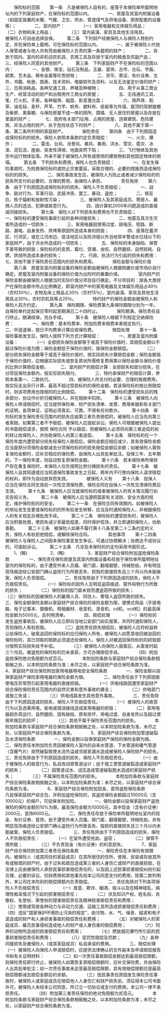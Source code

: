 
 


　　保险标的范围
　　第一条　凡是被保险人自有的，座落于本保险单所载明地址内的下列家庭财产，在保险标的范围以内。　　
　　一、房屋及其室内附属设备（如固定装置的水暖、气暖、卫生、供水、管道煤气及供电设备、厨房配套的设备等）；　　
　　二、室内财产：　　
　　（一）家用电器和文体娱乐用品；　　
　　（二）衣物和床上用品；　　
　　（三）室内装潢、家具及其他生活用具。　　
　　被保险人可自由选择投保。
　　第二条　下列财产经被保险人与保险人特别约定，并在保险单上载明，可在保险标的范围以内。　　
　　一、属于被保险人代他人保管或者与他人共有而由被保险人负责的第一条载明的财产；　　
　　二、存放于院内、室内的非机动农机具、农用工具及存放于室内的粮食及农副产品；　　
　　三、经保险人同意的其他财产。
　　第三条　下列家庭财产不在保险标的范围以内：　　
　　一、金银、珠宝，钻石及制品，玉器、首饰、古市、古玩、字画、邮票、艺术品、稀有金属等珍贵财物；　　
　　二、货币、票证、有价证券、文件、书籍、帐册、图表、技术资料、电脑软件及资料、以及无法鉴定价值的财产；　　
　　三、日用消耗品、各种交通工具、养殖及种植物；　　
　　四、用于从事工商业生产、经营活动的财产和出租用作工商业的房屋；　　
　　五、无线通讯工具、笔、打火机、手表，各种磁带、磁盘、影音激光盘；　　
　　六、用芦席、稻草、油毛毡、麦杆、芦苇、竹竿、帆布、塑料布、纸板等为外墙、屋顶的简陋屋棚及柴房、禽畜棚、与保险房屋不成一体的厕所、围墙、无人居住的房屋以及存放在里面的财产；　
　　七、政府有关部门征用、占用的房屋，违章建筑、危险建筑、非法占用的财产、处于危险状态下的财产；　　
　　八、其他不属于第一条、第二条所列明的家庭财产。　　
　　保险责任
　　第四条　由于下列原因造成保险标的的损失，保险人依照本条款约定负责赔偿：　　
　　一、火灾、爆炸；　　
　　二、雷击、台风、龙卷风、暴风、暴雨、洪水、雪灾、雹灾、冰凌、泥石流、崖崩、突发性滑坡、地面突然下陷；　　
　　三、飞行物体及其他空中运行物体坠落，外来不属于被保险人所有或使用的建筑物和其他固定物体的倒塌。
　　第五条　下列损失和费用，保险人也负责赔偿：　　
　　一、在发生保险事故时，为抢救保险标的或防止灾害蔓延，采取合理的、必要的措施而造成保险标的的损失。　　
　　二、保险事故发生后，被保险人为防止或者减少保险标的的损失所支付的必要的、合理的费用，由保险人承担。　　
　　责任免除
　　第六条　由于下列原因造成保险标的的损失，保险人不负责赔偿；　　
　　一、战争、敌对行为、军事行动、武装冲突、罢工、暴动、盗抢；　　
　　二、核反应、核子辐射和放射性污染；　　
　　三、被保险人及其家庭成员、寄居人、雇佣人员的违法、犯罪或故意行为。　　
　　四、因计算机2000年问题造成的直接或间接损失。
　　第七条　保险人对下列损失和费用也不负责赔偿；　　
　　一、保险标的遭受保险事故引起的各种间接损失；　　
　　二、地震及其次生灾害所造成的一切损失；　　
　　三、家用电器因使用过度、超电压、短路、断路、漏电、自身发热、烘烤等原因所造成本身的损毁；　　
　　四、座落在蓄洪区、行洪区，或在江河岸边、低洼地区以及防洪堤以外当地常年警戒水位线以下的家庭财产，由于洪水所造成的一切损失；　　
　　五、保险标的本身缺陷、保管不善导致的损毁；保险标的的变质、霉烂、受潮、虫咬、自然磨损、自然损耗、自燃、烘焙所造成本身的损失；　　
　　六、行政、执法行为引起的损失和费用：　　
　　七、其他不属于保险责任范围内的损失和费用。　　
　　保险金额与保险价值
　　第八条　房屋及室内附属设备的保险金额由被保险人根据购置价或市场价自行确定。房屋及室内附属设备的保险价值为出险时的重置价值。　　
　　室内财产的保险金额由被保险人根据当时实际价值分项目自行确定。不分项目的：按各大类财产在保险金额中所占比例确定，即室内财产中的家用电器及文体娱乐用品占40％（农村30％），衣物及床上用品占30％（农村15％），室内装潢、家具及其他生活用具占30％，农村农机具等占25％。　　
　　特约财产的保险金额由被保险人和保险人双方约定。
　　第九条　保险期限、保险费第九条保险期限分别为一年。自保险单约定起保日零时起至期满日二十四时止。　　
　　保险期满，保险责任自行终止。期满续保，另办手续。
　　第十条　被保险人根据下列规定交纳保险费：　　
　　一、保险费：基本险费率、附加险费率按费率表规定执行。　　
　　二、中途退保，按日平均费率计算应收保险费。　　
　　赔偿处理
　　第十一条　保险事故发生后，保险人按照下列方式计算赔偿：　　
　　一、房屋及室内附属设备：　　
　　（一）全部损失保险金额等于或高于保险价值时，其赔偿金额以不超过保险价值为限；保险金额低于保险价值时，按保险金额赔偿。　　
　　（二）部分损失保险金额等于或高于保险价值时，按实际损失计算赔偿金额；保险金额低于保险价值时，应根据实际损失或恢复原状所需修复费用乘以保险金额与保险价值的比例计算赔偿金额。　
　　二、室内财产的赔偿计算：全部损失和部分损失，在分项目保险金额内，按实际损失赔付。　　
　　三、特约承保财产的赔偿计算，参照本条第一、二款执行。　　
　　四、被保险人所支付的必要、合理的施救费用，按实际支出另行计算，最高不超过受损标的的保险金额。若该保险标的按比例赔偿时，则该项费用也按相同的比例赔偿。
　　第十二条　保险标的遭受损失后的残余部分，协议作价折归被保险人，并在赔款中扣除。
　　第十三条　被保险人向保险人申请赔偿时，应当提供保险单、财产损失清单、发票、费用单据和有关部门的证明，各项单证、证明必须真实、可靠，不得有任何欺诈。
　　第十四条　保险标的发生保险责任范围内的损失应由第三者负责赔偿的，被保险人应当先向第三者索赔。如果第三者不予赔偿，被保险人应提起诉讼。保险人可根据被保险人提出的书面赔偿请求，按照
保险合同
予以赔偿，但被保险人必须将向第三者追偿的权利转让给保险人，并协助保险人向第三者追偿。
　　第十五条　保险标的在一个保险年度内遭受部分损失经保险人赔偿后，保险金额应相应减少，其有效保险金额应当是原分项保险金额减去分项保险标的的损失赔偿金额后余额；如被保险人需恢复保险金额时，应补交相应的保险费，由保险人出具批单批注。投保三年、五年期的，下一保险年度，则自动恢复原保险金额。
　　第十六条　若本保险单所保财产存在重复保险时，本保险人仅负按照比例分摊损失的责任。
　　第十七条　被保险人自其知道或应当知道保险事故发生之日起，两年内不行使向保险人请求赔偿的权利，即作为自动放弃而失效。　　
　　被保险人义务
　　第十八条　投保人应当在保险合同生效前一次性交清保险费，保险合同在投保人一次性交清保险费后生效。
　　第十九条　被保险人应当就保险标的或者被保险人的有关情况履行如实告知义务。
　　第二十条　被保险人应当遵照国家有关消防、安全方面的规定，维护保险标的的安全。
　　第二十一条　在保险合同有效期内，如被保险人的地址发生变更或保险标的的所有权发生转移，应当及时通知保险人，并根据保险人的有关规定办理批改手续。
　　第二十二条　保险标的遭受损失时，被保险人应当积极抢救，使损失减少至最低程度，同时保护现场，并立即通知保险人，协助查勘。
　　第二十三条　被保险人如果不履行第十八条至第二十二条约定的义务，保险人有权拒绝赔偿，或解除保险合同。　　
　　其他事项
　　第十二四条　被保险人与保险人之间因本保险事宜发生争议，可通过协商解决；协商达不成协议的，可提起诉讼。
　　第二十五条　凡涉及本保险的约定均采用书面形式。
　　1、(略)　　　
　　2、(略)　　　
　　3、家庭财产综合保险附加盗抢保险条款
　　
　　一、保险责任保险房屋及其室内附属设备和存放于保险单所载明地址室内的保险标的，由于遭受外来人员撬、砸门窗，翻墙掘壁，持械抢劫，并有明显现场痕迹经公安部门确认盗抢行为所致丢失、损毁的直接损失且三个月以内未能破案，保险人负责赔偿。　　
　　二、责任免除由于下列原因造成的损失，保险人不负赔偿责任。　　
　　（一）保险标的因外人无明显盗窃痕迹、窗外钩物行为所致的损失；　　
　　（二）保险标的因门窗未锁而遭盗窃所致的损失；　　
　　（三）保险标的因被保险人的雇佣人员、同住人、寄宿人盗窃所致的损失。　　
　　三、保险金额保险金额以家庭财产综合保险的保险金额为限，便携式用品（手提电脑、电子记事本、摄像机、照相器材、收音机、录音机、cd机、vcd机）的最高保险金额为5000元，且列明清单。　　
　　四、赔偿处理　　
　　（一）保险标的发生盗抢事故后，被保险人应立即向当地公安部门如实报案，并同时通知保险人，否则保险人有权拒赔。　　
　　（二）盗抢责任损失赔偿后，被保险人应将权益转让给保险人，破案追回的保险标的应归保险人所有，被保险人如愿意收回被追回的保险标的，其已领取的赔款必须退还给保险人，保险人对被追回保险标的的损毁部分按照实际损失给予补偿。　　
　　（三）被保险人向保险人报案后，从案发时起三个月后，被盗抢的保险标的仍未查获，方可办理赔偿手续。　　
　　（四）附加盗抢保险绝对免赔额为贰百元。　　
　　本附加险条款与家庭财产综合保险条款相抵触之处，以本附加险条款为准；未尽之处，以家庭财产综合保险条款为准。　　
　　4、家庭财产综合保险附加家用电器用电安全保险条款　　
　　一、保险金额以投保家庭财产保险家用电器的保险金额为限。　　
　　二、保险责任由于下列原因致使电压异常而引起家用电器的直接损毁。　　
　　（一）供电线路因遭受家庭财产综合保险保险责任范围内的自然灾害和意外事故的袭击；　　
　　（二）供电部门或施工失误；　　
　　（三）供电线路发生其他意外事故。　　
　　三、责任免除由于下列原因造成的损失，保险人不负赔偿责任。　　
　　（一）被保险人的故意行为以及违章用电，偷电或错误接线造成家用电器的损毁；　　
　　（二）家用电器超负荷运行、自然磨损、固有缺陷、原有损坏、用电过度、自身发热以及超过使用年限后的损坏；　　
　　（三）其他不属于保险责任范围内的损失。　　
　　本附加险条款与家庭财产综合保险条款相抵触之处，以本附加险条款为准，未尽之处，以家庭财产综合保险条款为准。　　
　　5、家庭财产综合保险附加管道破裂及水渍保险条款　　
　　一、保险金额以投保家庭财产保险的保险金额为限。　　
　　二、保险责任本附加险负责因被保险人室内的自来水管道、下水管道和暖气管道（含暖气片）突然破裂致使水流外溢或邻居家漏水造成被保险人保险财产的损失。　　
　　三、责任免除由于下列原因造成的损失，保险人不负赔偿责任。　　
　　（一）由于被保险人的故意行为，私自改动原管道设计；由于施工使管道破裂造成家庭财产的损失；　　
　　（二）因管道试水、试压造成管道破裂跑水造成的家庭财产损失；　　
　　（三）不属保险责任范围内的损失。　　
　　本附加险条款与家庭财产综合保险条款相抵触之处，以本附加险条款为准；未尽之处，以家庭财产综合保险条款为准。　　
　　6、家庭财产综合保险附加现金、首饰盗抢保险条款　　
　　凡投保家庭财产综合包，并附加盗抢保险的，其盗抢保险金额超过10000元（含10000元）的保户，可投保本附加险。　　
　　一、保险金额以投保家庭财产盗抢保险的保险金额的10%为限，最高保险金额为10000元，其中现金（含有价证券）2000元、首饰8000元。　　
　　二、保险责任存放于保险单所载明地址室内的现金、有价证券、首饰，由于遭受外来人员撬、砸门窗，翻墙掘壁，持械抢劫，并有明显现场痕迹经公安部门确认盗抢行为所致丢失、毁损的直接损失且三个月以内未能破案，保险人负责赔偿。　　
　　三、责任免除由于下列原因造成的损失、保险人不负赔偿责任：　　
　　（一）在室外遭受抢劫、盗窃；　　
　　（二）保管不慎所致；　　
　　（三）不负责现金（有价证券）的利息损失。　　
　　7、家庭财产综合保险附加第三者责任保险条款　　
　　一、保险责任在本保险有效期内，被保险人（或其同住的家庭成员）在其所居住的住所，使用、安装或存放其所有或租借的财产时，由于过失和疏忽造成第三者的人身伤亡或财产的直接损毁，在法律上应由被保险人承担民事损害赔偿责任的，以及因上述民事损害赔偿纠纷引起合理、必要的诉讼、抗辩费用和其他事先经本公司同意支付的费用，除第二款列明外，本公司在本险别的赔偿限额内负责赔偿。　　
　　二、责任免除对下列各项保险人不负赔偿责任：　　
　　（一）故意、欺诈、酗酒、殴斗以及在精神错乱、病理性痴呆情况下引起的损害赔偿责任；　　
　　（二）涉及知识产权、姓名权、肖像权、名誉权、荣誉权的侵害赔偿责任及精神损害赔偿责任和费用；　　
　　（三）使用或驾驶各种动力与非动力交通、运输工具所造成损害赔偿责任和费用；　　
　　（四）违反"国家保护环境防止污染的规定"，由污物、水、气、噪音、磁波和电子波造成的财产和人身损害事故的赔偿责任和费用；　　
　　（五）对被保险人的家庭成员、雇员民事侵权造成他人的财产或人身伤害的赔偿费用；　　
　　（六）饲养的动物所造成的损害赔偿责任和费用；　　
　　（七）燃放烟花爆竹所引起的民事损害赔偿责任和费用；　　
　　（八）惩罚性赔偿及罚款；　　
　　（九）各种间接损失及被保险人（或其家庭成员）私自承诺的费用。　　
　　三、赔偿处理　　
　　（一）被保险人向保险人申请赔偿时，应提供法律确认的文件副本及申请赔偿报告书和有关证明材料：　　
　　（二）如一次责任事故赔偿金额达到最高赔偿限额，则保险责任即行终止，被保险人如需恢复原赔偿限额时，应补交保险费，并由保险人出具批单批注；如一次责任事故未达至最高赔偿限额，其有效赔偿限额应是最高赔偿限额减去赔偿金额后的余额。　　
　　（三）因民事责任原因发生保险责任事故时，被保险人或家庭成员在赔偿他人人身伤亡和财产损失前，须征得本公司书面许可，被保险人未经本公司同意，所订立一切协议或支付的费用，本公司一律不承担责任。　　
　　（四）附加第三者责任保险的绝对免赔额为贰佰元。　　
　　本附加险条款与家庭财产综合保险条款相抵触之处，以本附加险条款为准；未尽之处，以家庭财产综合保险条款为准。 


 


 

 
 
 
 
 
  


  
 

  


  


  
 
 
 
 

